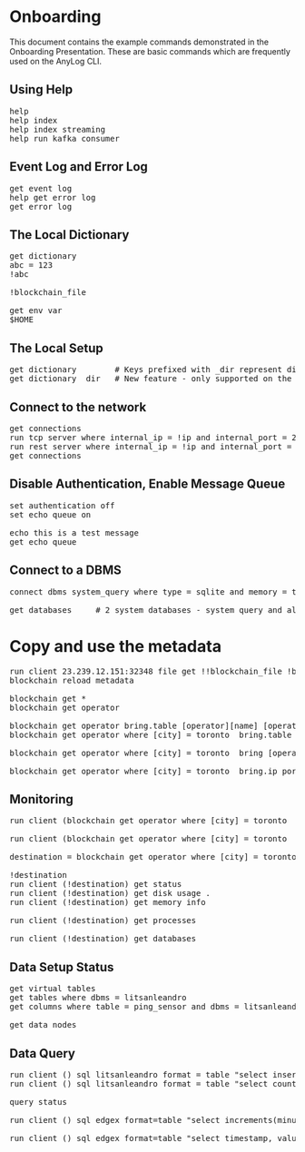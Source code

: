 # Onboarding

This document contains the example commands demonstrated in the Onboarding Presentation.
These are basic commands which are frequently used on the AnyLog CLI.

## Using Help

<pre>
help
help index
help index streaming
help run kafka consumer
</pre>

## Event Log and Error Log
<pre>
get event log
help get error log
get error log
</pre>


## The Local Dictionary
<pre>
get dictionary
abc = 123
!abc

!blockchain_file

get env var
$HOME
</pre>

## The Local Setup
<pre>
get dictionary        # Keys prefixed with _dir represent directories
get dictionary _dir   # New feature - only supported on the latest release
</pre>

## Connect to the network
<pre>
get connections
run tcp server where internal_ip = !ip and internal_port = 20048 and external_ip = !external_ip and external_port = 20048 and bind = false and threads = 6
run rest server where internal_ip = !ip and internal_port = 20049 and external_ip = !external_ip and external_port = 20049 and bind = false
get connections
</pre>

## Disable Authentication, Enable Message Queue
<pre>
set authentication off
set echo queue on

echo this is a test message
get echo queue
</pre>

## Connect to a DBMS
<pre>
connect dbms system_query where type = sqlite and memory = true # Used for local processing

get databases     # 2 system databases - system_query and almgm
</pre>

# Copy and use the metadata
<pre>
run client 23.239.12.151:32348 file get !!blockchain_file !blockchain_file
blockchain reload metadata

blockchain get *
blockchain get operator

blockchain get operator bring.table [operator][name] [operator][city] [operator][ip]  [operator][port] 
blockchain get operator where [city] = toronto  bring.table [operator][name] [operator][city] [operator][ip]  [operator][port] 

blockchain get operator where [city] = toronto  bring [operator][ip] : [operator][port] separator = ,

blockchain get operator where [city] = toronto  bring.ip_port
</pre>

## Monitoring
<pre>
run client (blockchain get operator where [city] = toronto  bring.ip_port) get status

run client (blockchain get operator where [city] = toronto  bring.ip_port) get disk usage .

destination = blockchain get operator where [city] = toronto  bring.ip_port

!destination
run client (!destination) get status
run client (!destination) get disk usage .
run client (!destination) get memory info

run client (!destination) get processes

run client (!destination) get databases
</pre>
 
## Data Setup Status
<pre>
get virtual tables
get tables where dbms = litsanleandro
get columns where table = ping_sensor and dbms = litsanleandro

get data nodes
</pre>


## Data Query
<pre>
run client () sql litsanleandro format = table "select insert_timestamp, device_name, timestamp, value from ping_sensor WHERE timestamp > NOW() - 1 day limit 100"
run client () sql litsanleandro format = table "select count(*), min(value), max(value) from ping_sensor WHERE timestamp > NOW() - 1 day;"

query status

run client () sql edgex format=table "select increments(minute, 1, timestamp), min(timestamp) as min_ts, max(timestamp) as max_ts, min(value) as min_value, avg(value) as avg_value,  count(*) as row_count from rand_data where timestamp >= NOW() - 1 hour;"

run client () sql edgex format=table "select timestamp, value FROM rand_data WHERE period(minute, 5, NOW(), timestamp) ORDER BY times
</pre>
